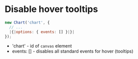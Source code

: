 # Disable hover tooltips

```javascript
new Chart('chart', {
  // ...
  |{|options: { events: [] }|}|
});
```

- 'chart' - id of ```canvas``` element
- events: \[\] - disables all standard events for hover (tooltips)
